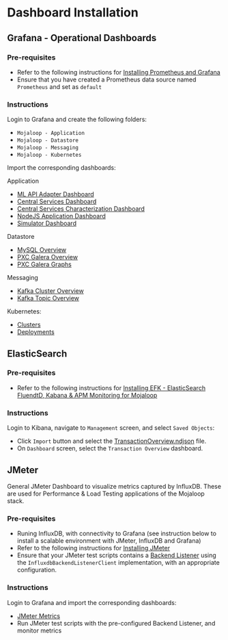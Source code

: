 # Dashboard Installation

## Grafana - Operational Dashboards

### Pre-requisites

- Refer to the following instructions for [Installing Prometheus and Grafana](../README.md)
- Ensure that you have created a Prometheus data source named `Prometheus` and set as `default`

### Instructions

Login to Grafana and create the following folders:
- `Mojaloop - Application`
- `Mojaloop - Datastore` 
- `Mojaloop - Messaging`
- `Mojaloop - Kubernetes`

Import the corresponding dashboards:

Application
- [ML API Adapter Dashboard](./mojaloop/dashboard-ml-adapter.json) 
- [Central Services Dashboard](./mojaloop/dashboard-central-services.json)
- [Central Services Characterization Dashboard](./mojaloop/dashboard-central-services-characterization.json)
- [NodeJS Application Dashboard](./mojaloop/dashboard-NodeJSApplication.json) 
- [Simulator Dashboard](./mojaloop/dashboard-simulators.json) 

Datastore
- [MySQL Overview](./datastore/dashboard-MySQL%20Overview.json)
- [PXC Galera Overview](./datastore/dashboard-PXC_Galera%20Cluster%20Overview.json)
- [PXC Galera Graphs](./datastore/dashboard-PXC_Galera%20Graphs.json)

Messaging
- [Kafka Cluster Overview](./messaging/dashboard-Kafka%20-%20Cluster%20Overview.json)
- [Kafka Topic Overview](./messaging/dashboard-Kafka%20-%20Topic%20Overview.json)

Kubernetes:
- [Clusters](./kubernetes/Kubernetes%20Cluster.json)
- [Deployments](./kubernetes/Kubernetes%20Deployment.json)

## ElasticSearch

### Pre-requisites

- Refer to the following instructions for [Installing EFK - ElasticSearch FluendtD, Kabana & APM Monitoring for Mojaloop](../README.md)

### Instructions

Login to Kibana, navigate to `Management` screen, and select `Saved Objects`:
- Click `Import` button and select the [TransactionOverview.ndjson](./efkapm/TransactionOverview.ndjson) file.
- On `Dashboard` screen, select the `Transaction Overview` dashboard.

## JMeter

General JMeter Dashboard to visualize metrics captured by InfluxDB. These are used for Performance & Load Testing applications of the Mojaloop stack.

### Pre-requisites

- Runing InfluxDB, with connectivity to Grafana (see instruction below to install a scalable environment with JMeter, InfluxDB and Grafana)
- Refer to the following instructions for [Installing JMeter](../README.md)
- Ensure that your JMeter test scripts contains a [Backend Listener](https://jmeter.apache.org/usermanual/component_reference.html#Backend_Listener) using the `InfluxdbBackendListenerClient` implementation, with an appropriate configuration.

### Instructions

Login to Grafana and import the corresponding dashboards:
- [JMeter Metrics](./jmeter/dashboard-JMeterMetricTemplate.json)
- Run JMeter test scripts with the pre-configured Backend Listener, and monitor metrics
